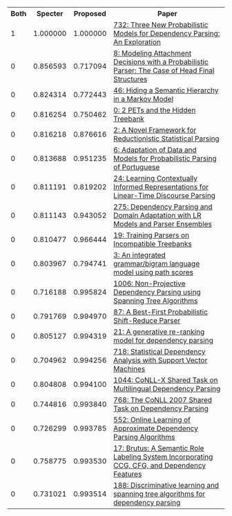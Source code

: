 <html><table><tr>
<th>Both</th>
<th>Specter</th>
<th>Proposed</th>
<th>Paper</th>
</tr>
<tr>
<td>1</td>
<td>1.000000</td>
<td>1.000000</td>
<td><a href="https://www.semanticscholar.org/paper/adfef97814b292a09520d8c78a141e7a4baf8726">732: Three New Probabilistic Models for Dependency Parsing: An Exploration</a></td>
</tr>
<tr>
<td>0</td>
<td>0.856593</td>
<td>0.717094</td>
<td><a href="https://www.semanticscholar.org/paper/9184d7398698f33c0ab5a7254bbb45a2d1e0ecb1">8: Modeling Attachment Decisions with a Probabilistic Parser: The Case of Head Final Structures</a></td>
</tr>
<tr>
<td>0</td>
<td>0.824314</td>
<td>0.772443</td>
<td><a href="https://www.semanticscholar.org/paper/976fff9e039776bbebed5c295adf25e6e3152e25">46: Hiding a Semantic Hierarchy in a Markov Model</a></td>
</tr>
<tr>
<td>0</td>
<td>0.816254</td>
<td>0.750462</td>
<td><a href="https://www.semanticscholar.org/paper/bdf7ad731f63d461380f976a5283a7266aaabb83">0: 2 PETs and the Hidden Treebank</a></td>
</tr>
<tr>
<td>0</td>
<td>0.816218</td>
<td>0.876616</td>
<td><a href="https://www.semanticscholar.org/paper/ce56e7ef89e1a96d01cb6cef9e926172a9ef7557">2: A Novel Framework for Reductionistic Statistical Parsing</a></td>
</tr>
<tr>
<td>0</td>
<td>0.813688</td>
<td>0.951235</td>
<td><a href="https://www.semanticscholar.org/paper/e469a41350b84f53f66df329da50d876c782b3fa">6: Adaptation of Data and Models for Probabilistic Parsing of Portuguese</a></td>
</tr>
<tr>
<td>0</td>
<td>0.811191</td>
<td>0.819202</td>
<td><a href="https://www.semanticscholar.org/paper/ceb77ba5c149e5c664cdf0a4cd46df6a9a4f4896">24: Learning Contextually Informed Representations for Linear-Time Discourse Parsing</a></td>
</tr>
<tr>
<td>0</td>
<td>0.811143</td>
<td>0.943052</td>
<td><a href="https://www.semanticscholar.org/paper/798957b4bbe99fcf9283027d30e19eb03ce6b4d5">275: Dependency Parsing and Domain Adaptation with LR Models and Parser Ensembles</a></td>
</tr>
<tr>
<td>0</td>
<td>0.810477</td>
<td>0.966444</td>
<td><a href="https://www.semanticscholar.org/paper/b0be1adca1820be071e3a947caf931df96601943">19: Training Parsers on Incompatible Treebanks</a></td>
</tr>
<tr>
<td>0</td>
<td>0.803967</td>
<td>0.794741</td>
<td><a href="https://www.semanticscholar.org/paper/f3645064cde7659966e160aa7d5677d26bc712e1">3: An integrated grammar/bigram language model using path scores</a></td>
</tr>
<tr>
<td>0</td>
<td>0.716188</td>
<td>0.995824</td>
<td><a href="https://www.semanticscholar.org/paper/936d36404165a724f90e4483eee34e65c28feeb1">1006: Non-Projective Dependency Parsing using Spanning Tree Algorithms</a></td>
</tr>
<tr>
<td>0</td>
<td>0.791769</td>
<td>0.994970</td>
<td><a href="https://www.semanticscholar.org/paper/d1ee5de52b17aaf7a6715312e5fa09b1436fa7c2">87: A Best-First Probabilistic Shift-Reduce Parser</a></td>
</tr>
<tr>
<td>0</td>
<td>0.805127</td>
<td>0.994319</td>
<td><a href="https://www.semanticscholar.org/paper/a05ebb8c7a57abfdebb44a3bc723ebf48d3fff7b">21: A generative re-ranking model for dependency parsing</a></td>
</tr>
<tr>
<td>0</td>
<td>0.704962</td>
<td>0.994256</td>
<td><a href="https://www.semanticscholar.org/paper/f0e1883cf9d1b3c911125f46359f908557fc5827">718: Statistical Dependency Analysis with Support Vector Machines</a></td>
</tr>
<tr>
<td>0</td>
<td>0.804808</td>
<td>0.994100</td>
<td><a href="https://www.semanticscholar.org/paper/1deed1a4a03e07aee3b8b8e4716f35033c715a57">1044: CoNLL-X Shared Task on Multilingual Dependency Parsing</a></td>
</tr>
<tr>
<td>0</td>
<td>0.744816</td>
<td>0.993840</td>
<td><a href="https://www.semanticscholar.org/paper/10a9abb4c78f0be5cc85847f248d3e8277b3c810">768: The CoNLL 2007 Shared Task on Dependency Parsing</a></td>
</tr>
<tr>
<td>0</td>
<td>0.726299</td>
<td>0.993785</td>
<td><a href="https://www.semanticscholar.org/paper/8d1d98807843fad7de1734629edb0c873015c14a">552: Online Learning of Approximate Dependency Parsing Algorithms</a></td>
</tr>
<tr>
<td>0</td>
<td>0.758775</td>
<td>0.993530</td>
<td><a href="https://www.semanticscholar.org/paper/ae42db3b9fa61e0516a1159cfefb9493acc98e8e">17: Brutus: A Semantic Role Labeling System Incorporating CCG, CFG, and Dependency Features</a></td>
</tr>
<tr>
<td>0</td>
<td>0.731021</td>
<td>0.993514</td>
<td><a href="https://www.semanticscholar.org/paper/5b60e4b182c1679eb788455586a3f8a4df300e3d">188: Discriminative learning and spanning tree algorithms for dependency parsing</a></td>
</tr>
</table></html>
